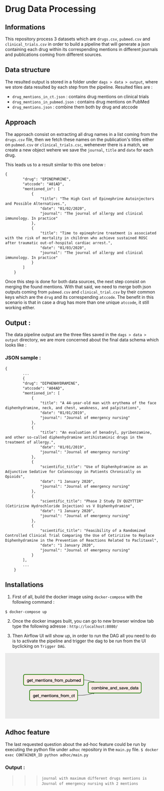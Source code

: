 # Drug Data Processing

## Informations
This repository process 3 datasets which are `drugs.csv`, `pubmed.csv` and `clinical_trials.csv` in order to build a pipeline that will generate a json containing each drug within its correspending mentions in different journals and publications coming from different sources.

## Data structure
The resulted output is stored in a folder under `dags > data > output`, where we store data resulted by each step from the pipeline.
Resulted files are :
- `drug_mentions_in_ct.json` : contains drug mentions on clinical trials
- `drug_mentions_in_pubmed.json` : contains drug mentions on PubMed
- `drug_mentions.json` : combine them both by drug and atccode

## Approach
The approach consist on extracting all drug names in a list coming from the `drugs.csv` file, then we fetch these names on the publication's titles either on `pubmed.csv` or `clinical_trials.csc`, wehenever there is a match, we create a new object wehere we save the `journal`, `title` and `date` for each drug.

This leads us to a result similar to this one below :
```
{
        "drug": "EPINEPHRINE",
        "atccode": "A01AD",
        "mentioned_in": [
            {
                "title": "The High Cost of Epinephrine Autoinjectors and Possible Alternatives.",
                "date": "01/02/2020",
                "journal": "The journal of allergy and clinical immunology. In practice"
            },
            {
                "title": "Time to epinephrine treatment is associated with the risk of mortality in children who achieve sustained ROSC after traumatic out-of-hospital cardiac arrest.",
                "date": "01/03/2020",
                "journal": "The journal of allergy and clinical immunology. In practice"
            }
        ]
    }
```

Once this step is done for both data sources, the next step consist on merging the found mentions. With that said, we need to merge both json outputs coming from `pubmed.csv` and `clinical_trial.csv` by their common keys which are the `drug` and its correspending `atccode`. 
The benefit in this scenario is that in case a drug has more than one unique `atccode`, it still working either.

 

## Output :
The data pipeline output are the three files saved in the `dags > data > output` directory, we are more concerned about the final data schema which looks like :

### JSON sample :
```
{
        ...
        {
        "drug": "DIPHENHYDRAMINE",
        "atccode": "A04AD",
        "mentioned_in": [
            {
                "title": "A 44-year-old man with erythema of the face diphenhydramine, neck, and chest, weakness, and palpitations",
                "date": "01/01/2019",
                "journal": "Journal of emergency nursing"
            },
            {
                "title": "An evaluation of benadryl, pyribenzamine, and other so-called diphenhydramine antihistaminic drugs in the treatment of allergy.",
                "date": "01/01/2019",
                "journal": "Journal of emergency nursing"
            },
            {
                "scientific_title": "Use of Diphenhydramine as an Adjunctive Sedative for Colonoscopy in Patients Chronically on Opioids",
                "date": "1 January 2020",
                "journal": "Journal of emergency nursing"
            },
            {
                "scientific_title": "Phase 2 Study IV QUZYTTIR™ (Cetirizine Hydrochloride Injection) vs V Diphenhydramine",
                "date": "1 January 2020",
                "journal": "Journal of emergency nursing"
            },
            {
                "scientific_title": "Feasibility of a Randomized Controlled Clinical Trial Comparing the Use of Cetirizine to Replace Diphenhydramine in the Prevention of Reactions Related to Paclitaxel",
                "date": "1 January 2020",
                "journal": "Journal of emergency nursing"
            }
        ],
        ...
    }
```


## Installations
1. First of all, build the docker image using `docker-compose` with the following command : 

`$ docker-compose up`

2. Once the docker images built, you can go to  new browser window tab type the following adresse :
    `http://localhost:8080/`

3. Then Airflow UI will show up, in order to run the DAG all you need to do is to activate the pipeline and trigger the dag to be run from the UI byclicking on `Trigger DAG`. 

![dag_pipeline](https://github.com/PaacMaan/drug_data_prep/blob/main/pipeline_dag.png?raw=true)


## Adhoc feature
The last requested question about the ad-hoc feature could be run by executing the python file under `adhoc` repository in the `main.py` file.
 `$ docker exec CONTAINER_ID python adhoc/main.py `
 
 ### Output : 
 >>> `journal with maximum different drugs mentions is Journal of emergency nursing with 2 mentions`



